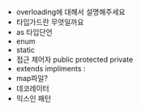 - overloading에 대해서 설명해주세요
- 타입가드란 무엇일까요
- as 타입단언
- enum
- static
- 접근 제어자 public protected private
- extends impliments :
- map파일?
- 데코레이터
- 믹스인 패턴

